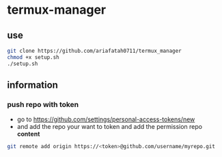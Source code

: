 # termux-manager

## use
```bash
git clone https://github.com/ariafatah0711/termux_manager
chmod +x setup.sh
./setup.sh
```

## information
### push repo with token
- go to https://github.com/settings/personal-access-tokens/new
- and add the repo your want to token and add the permission repo **content**
```bash
git remote add origin https://<token>@github.com/username/myrepo.git
```